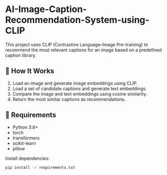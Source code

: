 # AI-Image-Caption-Recommendation-System-using-CLIP

This project uses CLIP (Contrastive Language–Image Pre-training) to recommend the most relevant captions for an image based on a predefined caption library.

## 🚀 How It Works

1. Load an image and generate image embeddings using CLIP.
2. Load a set of candidate captions and generate text embeddings.
3. Compare the image and text embeddings using cosine similarity.
4. Return the most similar captions as recommendations.

## 🧰 Requirements

- Python 3.8+
- torch
- transformers
- scikit-learn
- pillow

Install dependencies:

```bash
pip install -r requirements.txt

